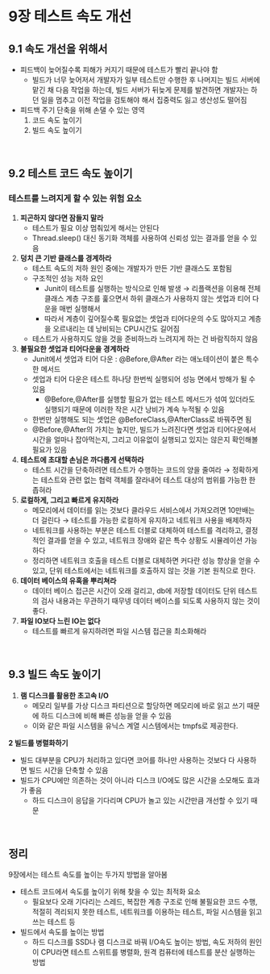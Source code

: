 # 9장 테스트 속도 개선

## 9.1 속도 개선을 위해서

- 피드백이 늦어질수록 피해가 커지기 때문에 테스트가 빨리 끝나야 함
    - 빌드가 너무 늦어저서 개발자가 일부 테스트만 수행한 후 나머지는 빌드 서버에 맡긴 채 다음 작업을 하는데, 빌드 서버가 뒤늦게 문제를 발견하면 개발자는 하던 일을 멈추고 이전 작업을 검토해야 해서 집중력도 잃고 생산성도 떨어짐
- 피드백 주기 단축을 위해 손댈 수 있는 영역
    1. 코드 속도 높이기
    2. 빌드 속도 높이기

<br>

## 9.2 테스트 코드 속도 높이기

### 테스트를 느려지게 할 수 있는 위험 요소

1. **피곤하지 않다면 잠들지 말라**
    - 테스트가 필요 이상 멈춰있게 해서는 안된다
    - Thread.sleep() 대신 동기화 객체를 사용하여 신뢰성 있는 결과를 얻을 수 있음
2. **덩치 큰 기반 클래스를 경계하라**
    - 테스트 속도의 저하 원인 중에는 개발자가 만든 기반 클래스도 포함됨
    - 구조적인 성능 저하 요인
        - Junit이 테스트를 실행하는 방식으로 인해 발생 → 리플랙션을 이용해 전체 클래스 계층 구조를 훑으면서 하위 클래스가 사용하지 않는 셋업과 티어 다운을 매번 실행해서
        - 따라서 계층이 깊어질수록 필요없는 셋업과 티어다운의 수도 많아지고 계층을 오르내리는 데 낭비되는 CPU시간도 길어짐
    - 테스트가 사용하지도 않을 것을 준비하느라 느려지게 하는 건 바람직하지 않음
3. **불필요한 셋업과 티어다운을 경계하라**
    - Junit에서 셋업과 티어 다운 : @Before,@After 라는 애노테이션이 붙은 특수한 메서드
    - 셋업과 티어 다운은 테스트 하나당 한번씩 실행되어 성능 면에서 방해가 될 수 있음
        - @Before,@After를 실행할 필요가 없는 테스트 메서드가 섞여 있더라도 실행되기 때문에 이러한 작은 시간 낭비가 계속 누적될 수 있음
    - 한번만 실행해도 되는 셋업은 @BeforeClass,@AfterClass로 바꿔주면 됨
    - @Before,@After의 가치는 높지만, 빌드가 느려진다면 셋업과 티어다운에서 시간을 얼마나 잡아먹는지, 그리고 이유없이 실행되고 있지는 않은지 확인해볼 필요가 있음
4. **테스트에 초대할 손님은 까다롭게 선택하라**
    - 테스트 시간을 단축하려면 테스트가 수행하는 코드의 양을 줄여라 → 정확하게는 테스트와 관련 없는 협력 객체를 잘라내어 테스트 대상의 범위를 가능한 한 좁혀라
5. **로컬하게, 그리고 빠르게 유지하라**
    - 메모리에서 데이터를 읽는 것보다 클라우드 서비스에서 가져오려면 10만배는 더 걸린다 → 테스트를 가능한 로컬하게 유지하고 네트워크 사용을 배제하자
    - 네트워크를 사용하는 부분은 테스트 더블로 대체하여 테스트를 격리하고, 결정적인 결과를 얻을 수 있고, 네트워크 장애와 같은 특수 상황도 시뮬레이션 가능하다
    - 정리하면 네트워크 호출을 테스트 더블로 대체하면 커다란 성능 향상을 얻을 수 있고, 단위 테스트에서는 네트워크를 호출하지 않는 것을 기본 원칙으로 한다.
6. **데이터 베이스의 유혹을 뿌리쳐라**
    - 데이터 베이스 접근은 시간이 오래 걸리고, db에 저장할 데이터도 단위 테스트의 검사 내용과는 무관하기 때무넹 데이터 베이스를 되도록 사용하지 않는 것이 좋다.
7. **파일 IO보다 느린 IO는 없다**
    - 테스트를 빠르게 유지하려면 파일 시스템 접근을 최소화해라

<br>

## 9.3 빌드 속도 높이기

1. **램 디스크를 활용한 초고속 I/O**
    - 메모리 일부를 가상 디스크 파티션으로 할당하면 메모리에 바로 읽고 쓰기 때문에 하드 디스크에 비해 빠른 성능을 얻을 수 있음
    - 이와 같은 파일 시스템을 유닉스 계열 시스템에서는 tmpfs로 제공한다.

**2 빌드를 병렬화하기**

- 빌드 대부분을 CPU가 처리하고 있다면 코어를 하나만 사용하는 것보다 다 사용하면 빌드 시간을 단축할 수 있음
- 빌드가 CPU에만 의존하는 것이 아니라 디스크 I/O에도 많은 시간을 소모해도 효과가 좋음
    - 하드 디스크이 응답을 기다리며 CPU가 놀고 있는 시간만큼 개선할 수 있기 때문

<br>

## 정리

9장에서는 테스트 속도를 높이는 두가지 방법을 알아봄

- 테스트 코드에서 속도를 높이기 위해 찾을 수 있는 최적화 요소
    - 필요보다 오래 기다리는 스레드, 복잡한 계층 구조로 인해 불필요한 코드 수행, 적절히 격리되지 못한 테스트, 네트워크를 이용하는 테스트, 파일 시스템을 읽고 쓰는 테스트 등
- 빌드에서 속도를 높이는 방법
    - 하드 디스크를 SSD나 램 디스크로 바꿔 I/O속도 높이는 방법, 속도 저하의 원인이 CPU라면 테스트 스위트를 병렬화, 원격 컴퓨터에 테스트를 분산 실행하는 방법
